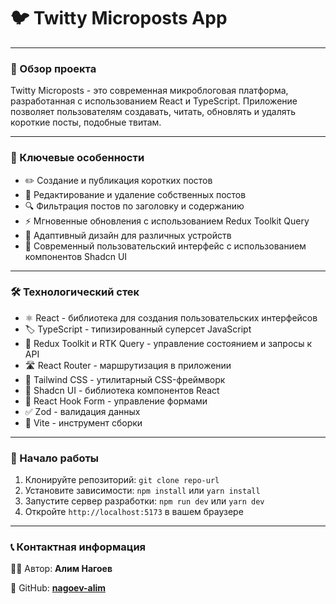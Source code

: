 # 🐦 Twitty Microposts App

---

### 📝 Обзор проекта

Twitty Microposts - это современная микроблоговая платформа, разработанная с использованием React и TypeScript. Приложение позволяет пользователям создавать, читать, обновлять и удалять короткие посты, подобные твитам.

---

### 🌟 Ключевые особенности

- ✏️ Создание и публикация коротких постов
- 🔄 Редактирование и удаление собственных постов
- 🔍 Фильтрация постов по заголовку и содержанию
- ⚡ Мгновенные обновления с использованием Redux Toolkit Query
- 📱 Адаптивный дизайн для различных устройств
- 🎨 Современный пользовательский интерфейс с использованием компонентов Shadcn UI

---

### 🛠️ Технологический стек

- ⚛️ React - библиотека для создания пользовательских интерфейсов
- 🏷️ TypeScript - типизированный суперсет JavaScript
- 🔄 Redux Toolkit и RTK Query - управление состоянием и запросы к API
- 🛣️ React Router - маршрутизация в приложении
- 💅 Tailwind CSS - утилитарный CSS-фреймворк
- 🧩 Shadcn UI - библиотека компонентов React
- 📝 React Hook Form - управление формами
- ✅ Zod - валидация данных
- 🚀 Vite - инструмент сборки

---

### 🚀 Начало работы

1. Клонируйте репозиторий: `git clone repo-url`
2. Установите зависимости: `npm install` или `yarn install`
3. Запустите сервер разработки: `npm run dev` или `yarn dev`
4. Откройте `http://localhost:5173` в вашем браузере

---

### 📞 Контактная информация

👨‍💻 Автор: **Алим Нагоев**

🐙 GitHub: **[nagoev-alim](https://github.com/nagoev-alim)**
